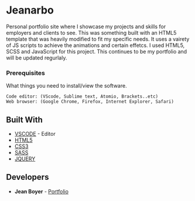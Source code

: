 # Jeanarbo
Personal portfolio site where I showcase my projects and skills for employers and clients to see. This was something built with an HTML5 template that was heavily modified to fit my specific needs. It uses a vairety of JS scripts to achieve the animations and certain effetcs. I used HTML5, SCSS and JavaScript for this project. This continues to be my portfolio and will be updated regurlaly. 

### Prerequisites

What things you need to install/view the software.

```
Code editor: (VScode, Sublime text, Atomio, Brackets..etc)
Web browser: (Google Chrome, Firefox, Internet Explorer, Safari)
```

## Built With
* [VSCODE](https://code.visualstudio.com/) - Editor
* [HTML5](https://www.w3schools.com/html/html5_intro.asp)
* [CSS3](https://www.w3schools.com/css/)
* [SASS](https://sass-lang.com/)
* [JQUERY](https://jquery.com/)


## Developers

* **Jean Boyer** - [Portfolio](http://jeanarbo.com/)
